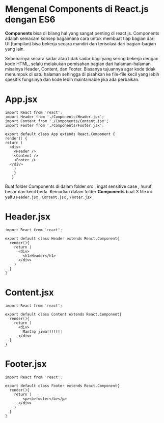 Mengenal Components di React.js dengan ES6
===

**Components** bisa di bilang hal yang sangat penting di react.js. Components adalah semacam konsep bagaimana cara untuk membuat tiap bagian dari UI (tampilan) bisa bekerja secara mandiri dan terisolasi dari bagian-bagian yang lain.

Sebenarnya secara sadar atau tidak sadar bagi yang sering bekerja dengan kode HTML, selalu melakukan pemisahan bagian dari halaman-halaman misalnya Header, Content, dan Footer. Biasanya tujuannya agar kode tidak menumpuk di satu halaman sehingga di pisahkan ke file-file kecil yang lebih spesifik fungsinya dan kode lebih maintainable jika ada perbaikan.

App.jsx
=======
    import React from 'react';
    import Header from './Components/Header.jsx';
    import Content from './Components/Content.jsx';
    import Footer from './Components/Footer.jsx';

    export default class App extends React.Component {
    render() {
    return (
      <div>
        <Header />
        <Content />
        <Footer />
      </div>
        )
        }
       }

Buat folder Components di dalam folder src , ingat sensitive case , huruf besar dan kecil beda. Kemudian dalam folder **Components** buat 3 file ini yaitu ```Header.jsx``` , ```Content.jsx``` , ```Footer.jsx```

Header.jsx
======
    import React from 'react';

    export default class Header extends React.Component{
      render(){
        return (
          <div>
            <h1>Header</h1>
          </div>
        )
      }
    }

Content.jsx
======
    import React from 'react';
    
    export default class Content extends React.Component{
      render(){
        return (
          <div>
            Mantap jiwa!!!!!!!
          </div>
      }
    }

Footer.jsx
======
    import React from 'react';
    
    export default class Footer extends React.Component{
      render(){
        return (
            <p><b>footer</b></p>
          </div>
        )
      }
    }
